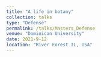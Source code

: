 ```yaml
---
title: "A life in botany"
collection: talks
type: "Defense"
permalink: /talks/Masters_Defense
venue: "Dominican University"
date: 2021-9-12
location: "River Forest IL, USA"
---
```


